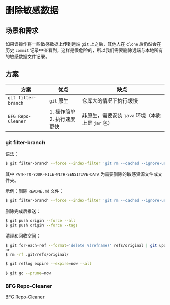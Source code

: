 # 删除敏感数据

## 场景和需求

如果误操作将一些敏感数据上传到远端 `git` 上之后，其他人在 `clone` 后仍然会在历史 `commit` 记录中查看到，这样是很危险的，所以我们需要删除远端与本地所有的敏感数据文件记录。

## 方案

|方案|优点|缺点|
|-----|-----|-----|
| `git filter-branch` | `git` 原生|仓库大的情况下执行缓慢|
| `BFG Repo-Cleaner` |1. 操作简单<br />2. 执行速度更快|非原生，需要安装 `java` 环境（本质上是 `jar` 包）|

### git filter-branch

语法：

```bash
$ git filter-branch --force --index-filter 'git rm --cached --ignore-unmatch PATH-TO-YOUR-FILE-WITH-SENSITIVE-DATA' --prune-empty --tag-name-filter cat -- --all
```

其中 `PATH-TO-YOUR-FILE-WITH-SENSITIVE-DATA` 为需要删除的敏感资源文件或文件夹。

示例：删除 `README.md` 文件：

```bash
$ git filter-branch --force --index-filter 'git rm --cached --ignore-unmatch README.md' --prune-empty --tag-name-filter cat -- --all
```

删除完成后推送：

```bash
$ git push origin --force --all
$ git push origin --force --tags
```

清理和回收空间：

```bash
$ git for-each-ref --format='delete %(refname)' refs/original | git update-ref --stdin
or
$ rm -rf .git/refs/original/

$ git reflog expire --expire=now --all

$ git gc --prune=now
```

### BFG Repo-Cleaner

[BFG Repo-Cleaner](../生态/bfg/README.md)
